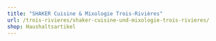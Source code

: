 ```yaml
---
title: "SHAKER Cuisine & Mixologie Trois-Rivières"
url: /trois-rivieres/shaker-cuisine-und-mixologie-trois-rivieres/
shop: Haushaltsartikel
---
```

